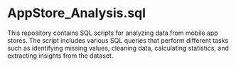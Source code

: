 # AppStore_Analysis.sql
This repository contains SQL scripts for analyzing data from mobile app stores.
The script includes various SQL queries that perform different tasks such as identifying missing values, cleaning data, calculating statistics, and extracting insights from the dataset. 
